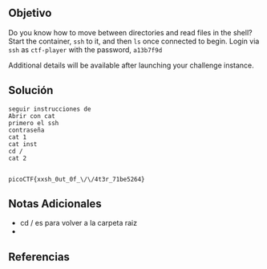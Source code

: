 ## Objetivo

Do you know how to move between directories and read files in the shell? Start the container, `ssh` to it, and then `ls` once connected to begin. Login via `ssh` as `ctf-player` with the password, `a13b7f9d`

Additional details will be available after launching your challenge instance.

## Solución
```
seguir instrucciones de 
Abrir con cat
primero el ssh 
contraseña 
cat 1
cat inst
cd /
cat 2


picoCTF{xxsh_0ut_0f_\/\/4t3r_71be5264}
```

## Notas Adicionales

- cd / es para volver a la carpeta raiz 
- 

## Referencias
